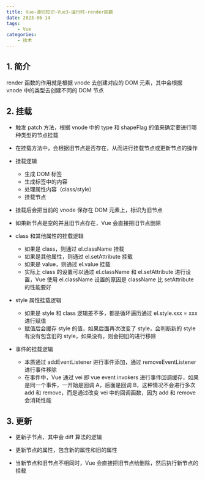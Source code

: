 ```yaml
---
title: Vue-源码知识-Vue3-运行时-render函数
date: 2023-06-14
tags:
    - Vue
categories:
    - 技术
---
```


## 1. 简介

render 函数的作用就是根据 vnode 去创建对应的 DOM 元素，其中会根据 vnode 中的类型去创建不同的 DOM 节点

## 2. 挂载

-   触发 patch 方法，根据 vnode 中的 type 和 shapeFlag 的值来确定要进行哪种类型的节点挂载

-   在挂载方法中，会根据旧节点是否存在，从而进行挂载节点或更新节点的操作

-   挂载逻辑

    -   生成 DOM 标签
    -   生成标签中的内容
    -   处理属性内容（class/style）
    -   挂载节点

-   挂载后会把当前的 vnode 保存在 DOM 元素上，标识为旧节点

-   如果新节点是空的并且旧节点存在，Vue 会直接把旧节点删除

-   class 和其他属性的挂载逻辑

    -   如果是 class，则通过 el.className 挂载
    -   如果是其他属性，则通过 el.setAttribute 挂载
    -   如果是 value，则通过 el.value 挂载
    -   实际上 class 的设置可以通过 el.className 和 el.setAttribute 进行设置，Vue 使用 el.className 设置的原因是 className 比 setAttribute 的性能要好

-   style 属性挂载逻辑

    -   如果是 style 和 class 逻辑差不多，都是循环遍历通过 el.style.xxx = xxx 进行赋值
    -   赋值后会缓存 style 的值，如果后面再次改变了 style，会判断新的 style 有没有包含旧的 style，如果没有，则会把旧的进行移除

-   事件的挂载逻辑

    -   本质通过 addEventListener 进行事件添加，通过 removeEventListener 进行事件移除
    -   在事件中，Vue 通过 vei 即 vue event invokers 进行事件回调缓存，如果是同一个事件，一开始是回调 A，后面是回调 B，这种情况不会进行多次 add 和 remove，而是通过改变 vei 中的回调函数，因为 add 和 remove 会消耗性能

## 3. 更新

-   更新子节点，其中会 diff 算法的逻辑

-   更新节点的属性，包含新的属性和旧的属性

-   当新节点和旧节点不相同时，Vue 会直接把旧节点给删除，然后执行新节点的挂载
